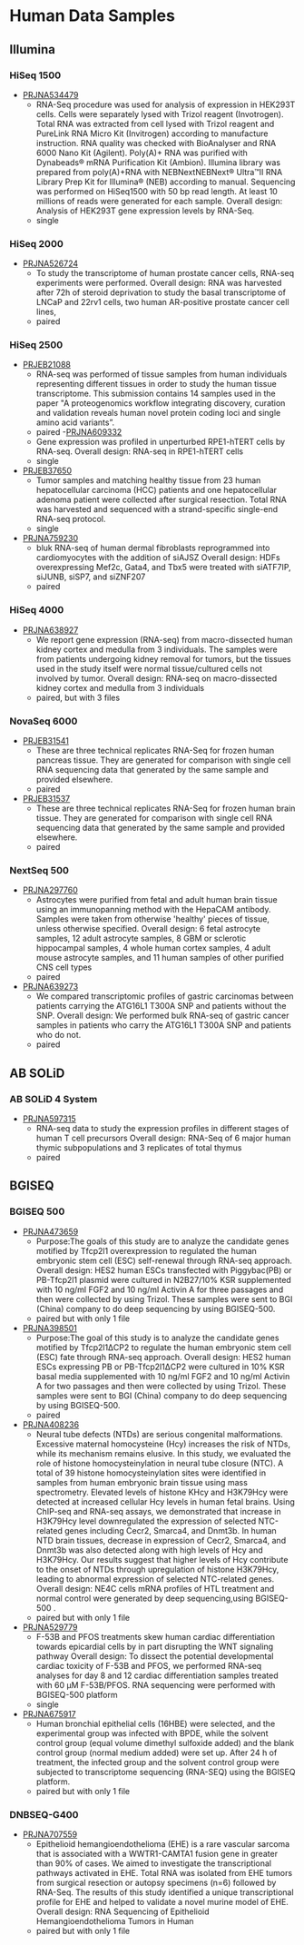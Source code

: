 # Human Data Samples

## Illumina

### HiSeq 1500

- [PRJNA534479](https://www.ebi.ac.uk/ena/browser/view/PRJNA534479)
  - RNA-Seq procedure was used for analysis of expression in HEK293T cells. Cells were separately lysed with Trizol reagent (Invotrogen). Total RNA was extracted from cell lysed with Trizol reagent and PureLink RNA Micro Kit (Invitrogen) according to manufacture instruction. RNA quality was checked with BioAnalyser and RNA 6000 Nano Kit (Agilent). Poly(A)+ RNA was purified with Dynabeads® mRNA Purification Kit (Ambion). Illumina library was prepared from poly(A)+RNA with NEBNextNEBNext® Ultra™II RNA Library Prep Kit for Illumina® (NEB) according to manual. Sequencing was performed on HiSeq1500 with 50 bp read length. At least 10 millions of reads were generated for each sample. Overall design: Analysis of HEK293T gene expression levels by RNA-Seq.
  - single

### HiSeq 2000

- [PRJNA526724](https://www.ebi.ac.uk/ena/browser/view/PRJNA526724)
  - To study the transcriptome of human prostate cancer cells, RNA-seq experiments were performed. Overall design: RNA was harvested after 72h of steroid deprivation to study the basal transcriptome of LNCaP and 22rv1 cells, two human AR-positive prostate cancer cell lines,
  - paired

### HiSeq 2500

- [PRJEB21088](https://www.ebi.ac.uk/ena/browser/view/PRJEB21088)
  - RNA-seq was performed of tissue samples from human individuals representing different tissues in order to study the human tissue transcriptome. This submission contains 14 samples used in the paper "A proteogenomics workflow integrating discovery, curation and validation reveals human novel protein coding loci and single amino acid variants”.
  - paired
-[PRJNA609332](https://www.ebi.ac.uk/ena/browser/view/PRJNA609332)
  - Gene expression was profiled in unperturbed RPE1-hTERT cells by RNA-seq. Overall design: RNA-seq in RPE1-hTERT cells
  - single
- [PRJEB37650](https://www.ebi.ac.uk/ena/browser/view/PRJEB37650)
  - Tumor samples and matching healthy tissue from 23 human hepatocellular carcinoma (HCC) patients and one hepatocellular adenoma patient were collected after surgical resection. Total RNA was harvested and sequenced with a strand-specific single-end RNA-seq protocol.
  - single
- [PRJNA759230](https://www.ebi.ac.uk/ena/browser/view/PRJNA759230)
  - bluk RNA-seq of human dermal fibroblasts reprogrammed into cardiomyocytes with the addition of siAJSZ Overall design: HDFs overexpressing Mef2c, Gata4, and Tbx5 were treated with siATF7IP, siJUNB, siSP7, and siZNF207
  - paired

### HiSeq 4000

- [PRJNA638927](https://www.ebi.ac.uk/ena/browser/view/PRJNA638927)
  - We report gene expression (RNA-seq) from macro-dissected human kidney cortex and medulla from 3 individuals. The samples were from patients undergoing kidney removal for tumors, but the tissues used in the study itself were normal tissue/cultured cells not involved by tumor. Overall design: RNA-seq on macro-dissected kidney cortex and medulla from 3 individuals
  - paired, but with 3 files

### NovaSeq 6000

- [PRJEB31541](https://www.ebi.ac.uk/ena/browser/view/PRJEB31541)
  - These are three technical replicates RNA-Seq for frozen human pancreas tissue. They are generated for comparison with single cell RNA sequencing data that generated by the same sample and provided elsewhere.
  - paired
- [PRJEB31537](https://www.ebi.ac.uk/ena/browser/view/PRJEB31537)
  - These are three technical replicates RNA-Seq for frozen human brain tissue. They are generated for comparison with single cell RNA sequencing data that generated by the same sample and provided elsewhere.
  - paired

### NextSeq 500

- [PRJNA297760](https://www.ebi.ac.uk/ena/browser/view/PRJNA297760)
  - Astrocytes were purified from fetal and adult human brain tissue using an immunopanning method with the HepaCAM antibody. Samples were taken from otherwise 'healthy' pieces of tissue, unless otherwise specified. Overall design: 6 fetal astrocyte samples, 12 adult astrocyte samples, 8 GBM or sclerotic hippocampal samples, 4 whole human cortex samples, 4 adult mouse astrocyte samples, and 11 human samples of other purified CNS cell types
  - paired
- [PRJNA639273](https://www.ebi.ac.uk/ena/browser/view/PRJNA639273)
  - We compared transcriptomic profiles of gastric carcinomas between patients carrying the ATG16L1 T300A SNP and patients without the SNP. Overall design: We performed bulk RNA-seq of gastric cancer samples in patients who carry the ATG16L1 T300A SNP and patients who do not.
  - paired

## AB SOLiD

### AB SOLiD 4 System

- [PRJNA597315](https://www.ebi.ac.uk/ena/browser/view/PRJNA597315)
  - RNA-seq data to study the expression profiles in different stages of human T cell precursors Overall design: RNA-Seq of 6 major human thymic subpopulations and 3 replicates of total thymus
  - paired

## BGISEQ

### BGISEQ 500

- [PRJNA473659](https://www.ebi.ac.uk/ena/browser/view/PRJNA473659)
  - Purpose:The goals of this study are to analyze the candidate genes motified by Tfcp2l1 overexpression to regulated the human embryonic stem cell (ESC) self-renewal through RNA-seq approach. Overall design: HES2 human ESCs transfected with Piggybac(PB) or PB-Tfcp2l1 plasmid were cultured in N2B27/10% KSR supplemented with 10 ng/ml FGF2 and 10 ng/ml Activin A for three passages and then were collected by using Trizol. These samples were sent to BGI (China) company to do deep sequencing by using BGISEQ-500.
  - paired but with only 1 file
- [PRJNA398501](https://www.ebi.ac.uk/ena/browser/view/PRJNA398501)
  - Purpose:The goal of this study is to analyze the candidate genes motified by Tfcp2l1ΔCP2 to regulate the human embryonic stem cell (ESC) fate through RNA-seq approach. Overall design: HES2 human ESCs expressing PB or PB-Tfcp2l1ΔCP2 were cultured in 10% KSR basal media supplemented with 10 ng/ml FGF2 and 10 ng/ml Activin A for two passages and then were collected by using Trizol. These samples were sent to BGI (China) company to do deep sequencing by using BGISEQ-500.
  - paired
- [PRJNA408236](https://www.ebi.ac.uk/ena/browser/view/PRJNA408236)
  - Neural tube defects (NTDs) are serious congenital malformations. Excessive maternal homocysteine (Hcy) increases the risk of NTDs, while its mechanism remains elusive. In this study, we evaluated the role of histone homocysteinylation in neural tube closure (NTC). A total of 39 histone homocysteinylation sites were identified in samples from human embryonic brain tissue using mass spectrometry. Elevated levels of histone KHcy and H3K79Hcy were detected at increased cellular Hcy levels in human fetal brains. Using ChIP-seq and RNA-seq assays, we demonstrated that increase in H3K79Hcy level downregulated the expression of selected NTC-related genes including Cecr2, Smarca4, and Dnmt3b. In human NTD brain tissues, decrease in expression of Cecr2, Smarca4, and Dnmt3b was also detected along with high levels of Hcy and H3K79Hcy. Our results suggest that higher levels of Hcy contribute to the onset of NTDs through upregulation of histone H3K79Hcy, leading to abnormal expression of selected NTC-related genes. Overall design: NE4C cells mRNA profiles of HTL treatment and normal control were generated by deep sequencing,using BGISEQ-500 .
  - paired but with only 1 file
- [PRJNA529779](https://www.ebi.ac.uk/ena/browser/view/PRJNA529779)
  - F-53B and PFOS treatments skew human cardiac differentiation towards epicardial cells by in part disrupting the WNT signaling pathway Overall design: To dissect the potential developmental cardiac toxicity of F-53B and PFOS, we performed RNA-seq analyses for day 8 and 12 cardiac differentiation samples treated with 60 µM F-53B/PFOS. RNA sequencing were performed with BGISEQ-500 platform
  - single
- [PRJNA675917](https://www.ebi.ac.uk/ena/browser/view/PRJNA675917)
  - Human bronchial epithelial cells (16HBE) were selected, and the experimental group was infected with BPDE, while the solvent control group (equal volume dimethyl sulfoxide added) and the blank control group (normal medium added) were set up. After 24 h of treatment, the infected group and the solvent control group were subjected to transcriptome sequencing (RNA-SEQ) using the BGISEQ platform.
  - paired but with only 1 file

### DNBSEQ-G400

- [PRJNA707559](https://www.ebi.ac.uk/ena/browser/view/PRJNA707559)
  - Epithelioid hemangioendothelioma (EHE) is a rare vascular sarcoma that is associated with a WWTR1-CAMTA1 fusion gene in greater than 90% of cases. We aimed to investigate the transcriptional pathways activated in EHE. Total RNA was isolated from EHE tumors from surgical resection or autopsy specimens (n=6) followed by RNA-Seq. The results of this study identified a unique transcriptional profile for EHE and helped to validate a novel murine model of EHE. Overall design: RNA Sequencing of Epithelioid Hemangioendothelioma Tumors in Human
  - paired but with only 1 file
